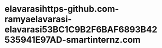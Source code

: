 # elavarasihttps-github.com-ramyaelavarasi-elavarasi53BC1C9B2F6BAF6893B42535941E97AD-smartinternz.com